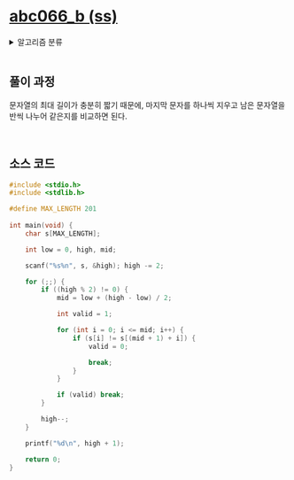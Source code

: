# [abc066_b (ss)](https://atcoder.jp/contests/abc066/tasks/abc066_b)

<details>
  <summary>알고리즘 분류</summary>
  
  *implementation, string*
</details>

<br />

## 풀이 과정

문자열의 최대 길이가 충분히 짧기 때문에, 마지막 문자를 하나씩 지우고 남은 문자열을 반씩 나누어 같은지를 비교하면 된다.

<br />

## 소스 코드

```c
#include <stdio.h>
#include <stdlib.h>

#define MAX_LENGTH 201
 
int main(void) {
    char s[MAX_LENGTH];

    int low = 0, high, mid;

    scanf("%s%n", s, &high); high -= 2;

    for (;;) {
        if ((high % 2) != 0) {
            mid = low + (high - low) / 2;

            int valid = 1;

            for (int i = 0; i <= mid; i++) {
                if (s[i] != s[(mid + 1) + i]) {
                    valid = 0;

                    break;
                }
            }

            if (valid) break;
        }

        high--;
    }

    printf("%d\n", high + 1);

    return 0;
}
```